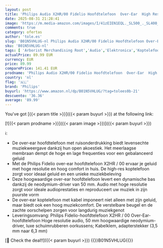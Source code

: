 ```yaml
---
layout: post
title: 'Philips Audio X2HR/00 Fidelio Hoofdtelefoon  Over-Ear  High Resolution Audio  Deluxe-Schuimrubberen Oorkussens  Kabelclip  50 mm Neodymium-Driver  Zwart'
date: 2025-08-31 21:28:41
image: 'https://m.media-amazon.com/images/I/41zEIEN1EQL._SL500_._SL400_.jpg'
comments: true
category: ofertas
author: 'tole.es'
slug: 'B01N5VHLUG-nl Philips Audio X2HR/00 Fidelio Hoofdtelefoon Over-Ear High...'
sku: 'B01N5VHLUG-nl'
tags: [ 'Arborist Merchandising Root','Audio','Elektronica','Koptelefoons & oordopjes','Koptelefoons, oordopjes & accessoires','Over-ear-koptelefoons','PC','Self Service','Special Features Stores','be0c145d-645e-47ab-b638-53e8112e3d67_0','be0c145d-645e-47ab-b638-53e8112e3d67_3901','be0c145d-645e-47ab-b638-53e8112e3d67_8201','philips','🇳🇱', ]
actualPrice: 89.99 EUR
currency: EUR
price: 89.99
comparePrice: 141.41 EUR
prodname: 'Philips Audio X2HR/00 Fidelio Hoofdtelefoon  Over-Ear  High Resolution Audio  Deluxe-Schuimrubberen Oorkussens  Kabelclip  50 mm Neodymium-Driver  Zwart'
country: 'nl'
flag: '🇳🇱'
brand: 'Philips'
buyurl: 'https://www.amazon.nl/dp/B01N5VHLUG/?tag=tolees0b-21'
descuento: '36.36'
average: '89.99'
---
```


You've got [{{< param title >}}]({{< param buyurl >}}) at the following link:

[![{{< param prodname >}}]({{< param image >}})]({{< param buyurl >}})

ℹ️:

- De over-ear hoofdtelefoon met ruisonderdrukking biedt levensechte muziekweergave dankzij hun open akoestiek. Het meerlaagse membraan dempt de hoge en lage frequenties voor een gebalanceerd geluid
- Met de Philips Fidelio over-ear hoofdtelefoon X2HR / 00 ervaar je geluid met hoge resolutie en hoog comfort in huis. De high-res koptelefoon zorgt voor ideaal geluid en een unieke muziekbeleving
- Deze hoogwaardige over-ear hoofdtelefoon levert een dynamische bas dankzij de neodymium-driver van 50 mm. Audio met hoge resolutie zorgt voor ideale audioprestaties en reproduceert uw muziek in zijn puurste vorm
- De over-ear koptelefoon met kabel imponeert niet alleen met zijn geluid, maar biedt ook een hoog muziekcomfort. De verstelbare beugel en de zachte oorschelpen zorgen voor langdurig muziekgenot
- Leveringsomvang: Philips Fidelio-hoofdtelefoon X2HR / 00 Over-Ear-hoofdtelefoon Hoge resolutie audio, 50 mm hoogwaardige neodymium-driver, luxe schuimrubberen oorkussens; Kabelklem, adapterstekker (3,5 mm naar 6,3 mm)

[🛒 Check the deal!!]({{< param buyurl >}})
{{<world>}}B01N5VHLUG{{</world>}}
